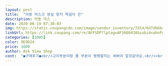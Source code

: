 ```yaml
---
layout: post 
title:  "아동 마스크 분실 방지 목걸이 끈" 
description: 아동 마스 ..
date: 2020-06-19 07:30:03 
img: https://static.coupangcdn.com/image/vendor_inventory/7d14/6d7dbbba585381e24a7376ad4edb4c698a692d1a1ab300efa4bcb2ab9162.jpg 
linkUrl: https://link.coupang.com/re/AFFSDP?lptag=AF3600438&subid=ahnPublicAsk&pageKey=1633290849&itemId=2785916679&vendorItemId=70775649875&traceid=V0-113-930a0b0c46a4d8c8 
categories: [1005] 
color: 9E9D24 
price: 1600 
author: Ask View Shop 
cont:  "●구매후기●<br/>고리부분이랑 줄 부분이 짱짱할지는 써봐야 알것같아요.<br/><br/>그중 하나가 불량이네요.<br/> 처리 부탁드려요.<br/><br/>길이도  5살 아이에게 딱 좋으네요.<br/><br/>끈은 짱짱하니 까끌거리거나 불편하지 않구요<br/>다섯가지 다 다른 색상 무늬로 왓구여.<br/><br/>마스크걸이딱이네요<br/>아동용이라 길이도 적당하고 남편한테는 조금 짧긴해도 사용을 못하는건 아니라서 온가족이 사용중이예요<br/>아이들은 마스크보관과 관리가 힘든데 마스크걸이 너무좋네요 요즘은 어린이집에서도 계속쓰고있으면서 중간중간 잠시벗는데 코랑입에 닫는 부분에 손을댄다든지 바닥에 놓는다던지 하면 위생상도 감염위험도 있으니<br/>어른도 해도 크게 상관은 없을듯해요ㅎ<br/>유치원 친구들과 나눌려고 5개 주문햇어요.<br/><br/>인싸템이 되었네요^^<br/>친구들이 부러운지 이거 뮈냐며? 부러워 하더라네요<br/>튼튼해 보이지 않아서 반신반의 하면서 주문했는데 학교에서 친구가 잡아 당겼다면서 끈이 빠진채 아이가 왔더라구요.<br/> 그걸 구멍에 다시넣고 꾹  눌러서 고정 시켰더니 새것처럼 감쪽같아 졌네요<br/>고리부분이랑 줄 부분이 짱짱할지는 써봐야 알것같아요.<br/><br/>그중 하나가 불량이네요.<br/> 처리 부탁드려요.<br/><br/>길이도  5살 아이에게 딱 좋으네요.<br/><br/>끈은 짱짱하니 까끌거리거나 불편하지 않구요<br/>다섯가지 다 다른 색상 무늬로 왓구여.<br/><br/>마스크걸이딱이네요<br/>아동용이라 길이도 적당하고 남편한테는 조금 짧긴해도 사용을 못하는건 아니라서 온가족이 사용중이예요<br/>아이들은 마스크보관과 관리가 힘든데 마스크걸이 너무좋네요 요즘은 어린이집에서도 계속쓰고있으면서 중간중간 잠시벗는데 코랑입에 닫는 부분에 손을댄다든지 바닥에 놓는다던지 하면 위생상도 감염위험도 있으니<br/>어른도 해도 크게 상관은 없을듯해요ㅎ<br/>유치원 친구들과 나눌려고 5개 주문햇어요.<br/><br/>인싸템이 되었네요^^<br/>친구들이 부러운지 이거 뮈냐며? 부러워 하더라네요<br/>튼튼해 보이지 않아서 반신반의 하면서 주문했는데 학교에서 친구가 잡아 당겼다면서 끈이 빠진채 아이가 왔더라구요.<br/> 그걸 구멍에 다시넣고 꾹  눌러서 고정 시켰더니 새것처럼 감쪽같아 졌네요<br/>" 
---
```

